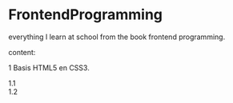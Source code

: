 # FrontendProgramming
everything I learn at school from the book frontend programming.

content: 

1 Basis HTML5 en CSS3. 

1.1      <br>
1.2      <br>
